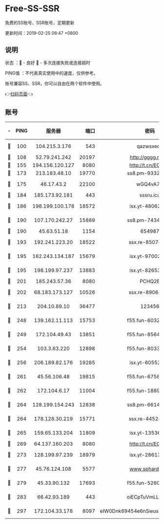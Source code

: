 # Free-SS-SSR

免费的SS账号、SSR账号，定期更新

更新时间：2019-02-25 08:47 +0800

## 说明

状态     ：🙂 - 良好 🙁 - 多次连接失败或连接超时

PING值   ：不代表真实使用中的速度，仅供参考。

账号兼容SS、SSR，你可以自由在两个软件中使用。

👉[扫码页面](https://liesauer.github.io/free-ss-ssr.github.io/)👈

## 账号

|-|PING|服务器|端口|密码|加密方式|区域|
|:----:|:----:|:-----:|-----:|:----:|:----:|:----:|
|🙂|100|104.215.3.176|543|qazwsxedc|aes-256-gcm|JP|
|🙂|108|52.79.241.242|20197|http://gggg.rocks|chacha20|KR|
|🙂|155|194.156.120.127|8080|http://t.cn/EGJIyrl|rc4-md5|RU|
|🙂|173|213.183.48.10|19770|ss8.pm-93323963|rc4-md5|RU|
|🙂|175|46.17.43.2|22100|wGQ4vA7D|aes-256-gcm|RU|
|🙂|184|185.173.92.181|443|sssru.icu|rc4-md5|RU|
|🙂|186|198.199.100.178|18572|isx.yt-48062937|aes-256-cfb|US|
|🙂|190|107.170.242.27|15889|ss8.pm-74341344|aes-256-cfb|US|
|🙂|190|45.63.51.18|1154|654987|chacha20|US|
|🙂|193|192.241.223.20|18522|ssx.re-85078137|aes-256-cfb|US|
|🙂|195|162.243.134.187|15679|isx.yt-97002666|aes-256-cfb|US|
|🙂|195|198.199.97.237|13883|isx.yt-82653144|aes-256-cfb|US|
|🙂|201|185.243.57.36|8080|PCHQ2E|rc4-md5|US|
|🙂|202|68.183.173.127|10526|ssx.re-89064823|aes-256-cfb|US|
|🙂|213|204.10.89.10|36477|123456|aes-256-cfb|US|
|🙂|248|139.162.11.113|15753|f55.fun-60326778|aes-256-cfb|SG|
|🙂|249|172.104.49.43|13851|f55.fun-85640290|aes-256-cfb|SG|
|🙂|254|103.3.63.220|12898|f55.fun-80336552|aes-256-cfb|SG|
|🙂|256|206.189.82.176|19285|isx.yt-60552819|aes-256-cfb|SG|
|🙂|261|45.56.106.48|19815|f55.fun-67580626|aes-256-cfb|US|
|🙂|262|172.104.6.17|11004|f55.fun-18893031|aes-256-cfb|US|
|🙂|264|128.199.154.243|12838|ss8.pm-66149074|aes-256-cfb|SG|
|🙂|264|178.128.30.219|15771|ssx.re-44524378|aes-256-cfb|SG|
|🙂|265|159.65.133.204|11809|isx.yt-13536858|aes-256-cfb|SG|
|🙂|269|64.137.160.203|8080|http://t.cn/EGJIyrl|rc4-md5|CA|
|🙂|273|128.199.97.239|18979|isx.yt-28613009|aes-256-cfb|SG|
|🙂|277|45.76.124.108|5577|www.sphard.com|aes-256-cfb|AU|
|🙂|279|45.33.90.132|17693|f55.fun-52609109|aes-256-cfb|US|
|🙂|283|66.42.93.189|443|oiECpTuVmLLxk4Ts|aes-256-cfb|US|
|🙂|297|172.104.33.178|8097|eIW0Dnk69454e6nSwuspv9DmS201tQ0D|aes-256-cfb|SG|
